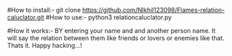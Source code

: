 #How to install:-
                  git clone https://github.com/NIkhil123098/Flames-relation-caluclator.git
#How to use:-
             python3 relationcaluclator.py

#How it works:-
               BY entering your name and and another person name.
               It will say the relation between them like friends or lovers or enemies like that.
                Thats it.
               Happy hacking...!

